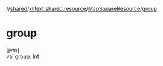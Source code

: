 //[shared](../../../index.md)/[xlitekt.shared.resource](../index.md)/[MapSquareResource](index.md)/[group](group.md)

# group

[jvm]\
val [group](group.md): [Int](https://kotlinlang.org/api/latest/jvm/stdlib/kotlin/-int/index.html)
